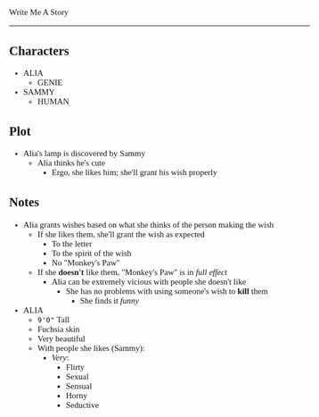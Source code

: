 <Style>
	Body {
		Font-size: 15px;
		Font-family: Verdana;
	};
</Style>

Write Me A Story
****************
Characters
----------
- ALIA
	- GENIE
- SAMMY
	- HUMAN

Plot
----
- Alia's lamp is discovered by Sammy
    - Alia thinks he's cute
        - Ergo, she likes him; she'll grant his wish properly

Notes
-----
- Alia grants wishes based on what she thinks of the person making the wish
    - If she likes them, she'll grant the wish as expected
        - To the letter
        - To the spirit of the wish
        - No "Monkey's Paw"
    - If she __doesn't__ like them, "Monkey's Paw" is in _full effect_
        - Alia can be extremely vicious with people she doesn't like
            - She has no problems with using someone's wish to __kill__ them
                - She finds it _funny_
- ALIA
    - `9'0"` Tall
    - Fuchsia skin
    - Very beautiful
    - With people she likes (Sammy):
        - _Very_:
            - Flirty
            - Sexual
            - Sensual
            - Horny
            - Seductive